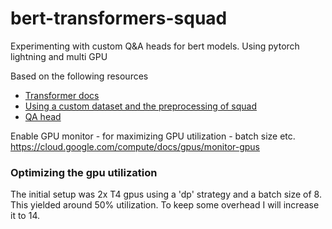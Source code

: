 # bert-transformers-squad
Experimenting with custom Q&amp;A heads for bert models. Using pytorch lightning and multi GPU


Based on the following resources 
* [Transformer docs](https://huggingface.co/docs/transformers/v4.16.2/en/model_doc/bert#transformers.BertModel)
* [Using a custom dataset and the preprocessing of squad](https://huggingface.co/transformers/v3.2.0/custom_datasets.html)
* [QA head](https://github.com/huggingface/transformers/blob/v4.16.2/src/transformers/models/bert/modeling_bert.py#L1792)


Enable GPU monitor - for maximizing GPU utilization - batch size etc.
https://cloud.google.com/compute/docs/gpus/monitor-gpus

### Optimizing the gpu utilization
The initial setup was 2x T4 gpus using a 'dp' strategy and a batch size of 8. This yielded around 50% utilization. To keep some overhead I will increase it to 14.

